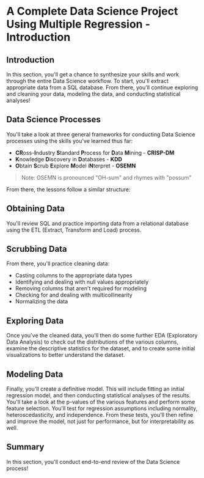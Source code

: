 
# A Complete Data Science Project Using Multiple Regression - Introduction

## Introduction

In this section, you'll get a chance to synthesize your skills and work through the entire Data Science workflow. To start, you'll extract appropriate data from a SQL database. From there, you'll continue exploring and cleaning your data, modeling the data, and conducting statistical analyses!

## Data Science Processes

You'll take a look at three general frameworks for conducting Data Science processes using the skills you've learned thus far:  

- <b>CR</b>oss-<b>I</b>ndustry <b>S</b>tandard <b>P</b>rocess for <b>D</b>ata <b>M</b>ining - <b>CRISP-DM</b>
- <b>K</b>nowledge <b>D</b>iscovery in <b>D</b>atabases - <b>KDD</b>
- <b>O</b>btain <b>S</b>crub <b>E</b>xplore <b>M</b>odel i<b>N</b>terpret - <b>OSEMN</b>

> Note: OSEMN is pronounced "OH-sum" and rhymes with "possum"

From there, the lessons follow a similar structure:

## Obtaining Data

You'll review SQL and practice importing data from a relational database using the ETL (Extract, Transform and Load) process.

## Scrubbing Data

From there, you'll practice cleaning data:

- Casting columns to the appropriate data types
- Identifying and dealing with null values appropriately
- Removing columns that aren't required for modeling
- Checking for and dealing with multicollinearity
- Normalizing the data

## Exploring Data

Once you've the cleaned data, you'll then do some further EDA (Exploratory Data Analysis) to check out the distributions of the various columns, examine the descriptive statistics for the dataset, and to create some initial visualizations to better understand the dataset.

## Modeling Data

Finally, you'll create a definitive model. This will include fitting an initial regression model, and then conducting statistical analyses of the results. You'll take a look at the p-values of the various features and perform some feature selection. You'll test for regression assumptions including normality, heteroscedasticity, and independence. From these tests, you'll then refine and improve the model, not just for performance, but for interpretability as well.

## Summary

In this section, you'll conduct end-to-end review of the Data Science process!
